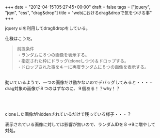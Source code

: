 +++
date = "2012-04-15T05:27:45+00:00"
draft = false
tags = ["jquery", "jqm", "css", "drag&amp;drop"]
title = "webにおけるdrag&dropで気をつける事"
+++
<p>jquery uiを利用してdrag&amp;dropをしている。</p>&#13;
<p>仕様はこうだ。</p>&#13;
<blockquote>&#13;
<p>前提条件<br />・ランダムに８つの画像を表示する。<br />・指定された枠にドラッグ(cloneしつつ)＆ドロップする。<br />・ドロップされた事をキーに再度ランダムに８つの画像を表示する。</p>&#13;
</blockquote>&#13;
<p><br />動いているようで、一つの画像だけ動かないのでデバッグしてみると・・・・<br />drag対象の画像が８つのはずなのに、９個ある！？why！？<br /> </p>&#13;
<p><br /><br />cloneした画像がhiddenされているだけで残っている様子・・・？</p>&#13;
<p>表示されている画像に対しては影響が無いので、ランダムIDを８-&gt;9に増やして対処。</p>&#13;
 